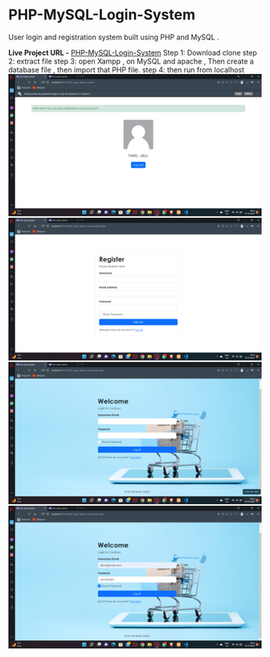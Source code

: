 # PHP-MySQL-Login-System
User login and registration system built using PHP and MySQL .

**Live Project URL -** [PHP-MySQL-Login-System](https://hardeep000102.github.io/Login_Logout_usingg_PHP/)
Step 1: Download clone
step 2: extract file
step 3: open Xampp , on MySQL and apache , Then create a database file , then import that PHP file.
step 4: then run from localhost
![screenshot](./img/Screenshot%20(56).png)
![screenshot](./img/Screenshot%20(57).png)
![screenshot](./img/Screenshot%20(59).png)
![screenshot](./img/Screenshot%20(60).png)

